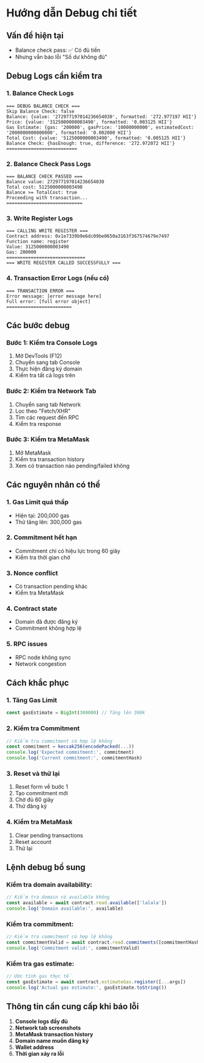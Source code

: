 # Hướng dẫn Debug chi tiết

## Vấn đề hiện tại
- Balance check pass: ✅ Có đủ tiền
- Nhưng vẫn báo lỗi "Số dư không đủ"

## Debug Logs cần kiểm tra

### 1. Balance Check Logs
```
=== DEBUG BALANCE CHECK ===
Skip Balance Check: false
Balance: {value: '272977197014236654030', formatted: '272.977197 HII'}
Price: {value: '3125000000003490', formatted: '0.003125 HII'}
Gas Estimate: {gas: '200000', gasPrice: '10000000000', estimatedCost: '2000000000000000', formatted: '0.002000 HII'}
Total Cost: {value: '5125000000003490', formatted: '0.005125 HII'}
Balance Check: {hasEnough: true, difference: '272.972072 HII'}
==========================
```

### 2. Balance Check Pass Logs
```
=== BALANCE CHECK PASSED ===
Balance value: 272977197014236654030
Total cost: 5125000000003490
Balance >= TotalCost: true
Proceeding with transaction...
============================
```

### 3. Write Register Logs
```
=== CALLING WRITE REGISTER ===
Contract address: 0x1e7339b9e6dc09be0650a3163f367574679e7497
Function name: register
Value: 3125000000003490
Gas: 200000
=============================
=== WRITE REGISTER CALLED SUCCESSFULLY ===
```

### 4. Transaction Error Logs (nếu có)
```
=== TRANSACTION ERROR ===
Error message: [error message here]
Full error: [full error object]
========================
```

## Các bước debug

### Bước 1: Kiểm tra Console Logs
1. Mở DevTools (F12)
2. Chuyển sang tab Console
3. Thực hiện đăng ký domain
4. Kiểm tra tất cả logs trên

### Bước 2: Kiểm tra Network Tab
1. Chuyển sang tab Network
2. Lọc theo "Fetch/XHR"
3. Tìm các request đến RPC
4. Kiểm tra response

### Bước 3: Kiểm tra MetaMask
1. Mở MetaMask
2. Kiểm tra transaction history
3. Xem có transaction nào pending/failed không

## Các nguyên nhân có thể

### 1. **Gas Limit quá thấp**
- Hiện tại: 200,000 gas
- Thử tăng lên: 300,000 gas

### 2. **Commitment hết hạn**
- Commitment chỉ có hiệu lực trong 60 giây
- Kiểm tra thời gian chờ

### 3. **Nonce conflict**
- Có transaction pending khác
- Kiểm tra MetaMask

### 4. **Contract state**
- Domain đã được đăng ký
- Commitment không hợp lệ

### 5. **RPC issues**
- RPC node không sync
- Network congestion

## Cách khắc phục

### 1. **Tăng Gas Limit**
```javascript
const gasEstimate = BigInt(300000) // Tăng lên 300k
```

### 2. **Kiểm tra Commitment**
```javascript
// Kiểm tra commitment có hợp lệ không
const commitment = keccak256(encodePacked(...))
console.log('Expected commitment:', commitment)
console.log('Current commitment:', commitmentHash)
```

### 3. **Reset và thử lại**
1. Reset form về bước 1
2. Tạo commitment mới
3. Chờ đủ 60 giây
4. Thử đăng ký

### 4. **Kiểm tra MetaMask**
1. Clear pending transactions
2. Reset account
3. Thử lại

## Lệnh debug bổ sung

### Kiểm tra domain availability:
```javascript
// Kiểm tra domain có available không
const available = await contract.read.available(['lalala'])
console.log('Domain available:', available)
```

### Kiểm tra commitment:
```javascript
// Kiểm tra commitment có hợp lệ không
const commitmentValid = await contract.read.commitments([commitmentHash])
console.log('Commitment valid:', commitmentValid)
```

### Kiểm tra gas estimate:
```javascript
// Ước tính gas thực tế
const gasEstimate = await contract.estimateGas.register([...args])
console.log('Actual gas estimate:', gasEstimate.toString())
```

## Thông tin cần cung cấp khi báo lỗi

1. **Console logs đầy đủ**
2. **Network tab screenshots**
3. **MetaMask transaction history**
4. **Domain name muốn đăng ký**
5. **Wallet address**
6. **Thời gian xảy ra lỗi**

